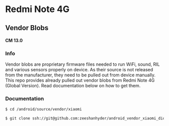 # Redmi Note 4G
## Vendor Blobs
#### CM 13.0

### Info
Vendor blobs are proprietary firmware files needed to run WiFi, sound, RIL and various sensors properly on device. As their source is not released from the manufacturer, they need to be pulled out from device manually. This repo provides already pulled out vendor blobs from Redmi Note 4G (Global Version). Read documentation below on how to get them.

### Documentation

```sh
$ cd /android/source/vendor/xiaomi
```
```sh
$ git clone ssh://git@github.com:zeeshanhyder/android_vendor_xiaomi_dior.git -b cm-13.0
```
